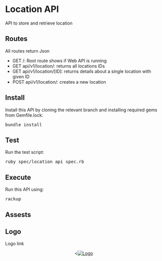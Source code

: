# Location API
API to store and retrieve location

## Routes
All routes return Json

- GET /: Root route shows if Web API is running
- GET api/v1/location/: returns all locations IDs
- GET api/v1/location/[ID]: returns details about a single location with given ID
- POST api/v1/location/: creates a new location 

## Install
Install this API by cloning the relevant branch and installing required gems from Gemfile.lock:

<pre>
bundle install
</pre>

## Test
Run the test script:
<pre>
ruby spec/location_api_spec.rb
</pre>

## Execute
Run this API using:
<pre>
rackup
</pre>

## Assests
## Logo
Logo link
<p align="center">
  <<a href="https://ibb.co/keXa1x"><img src="https://preview.ibb.co/mLq68c/Logo.png" alt="Logo" border="0"></a>
  
</p>